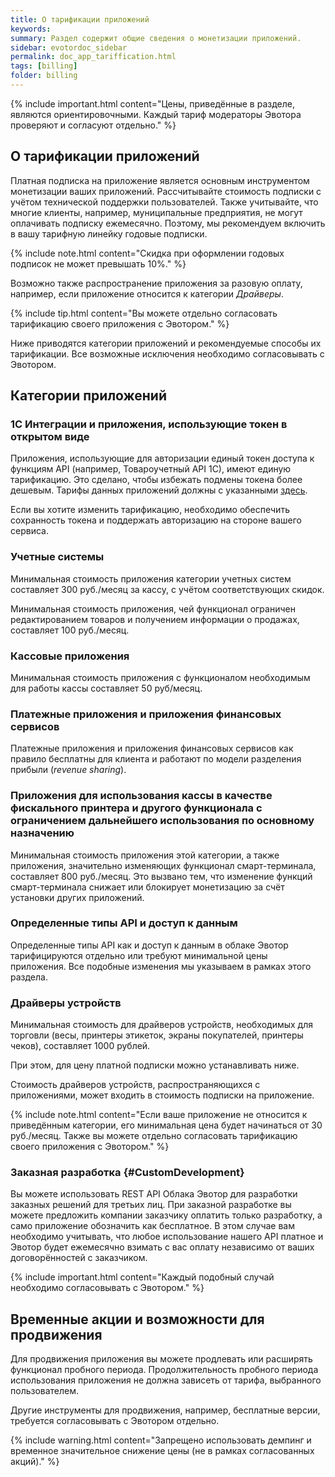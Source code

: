 ```yaml
---
title: О тарификации приложений
keywords:
summary: Раздел содержит общие сведения о монетизации приложений.
sidebar: evotordoc_sidebar
permalink: doc_app_tariffication.html
tags: [billing]
folder: billing
---
```


{% include important.html content="Цены, приведённые в разделе, являются ориентировочными. Каждый тариф модераторы Эвотора проверяют и согласуют отдельно." %}

## О тарификации приложений

Платная подписка на приложение является основным инструментом монетизации ваших приложений. Рассчитывайте стоимость подписки с учётом технической поддержки пользователей. Также учитывайте, что многие клиенты, например, муниципальные предприятия, не могут оплачивать подписку ежемесячно. Поэтому, мы рекомендуем включить в вашу тарифную линейку годовые подписки.

{% include note.html content="Скидка при оформлении годовых подписок не может превышать 10%." %}

Возможно также распространение приложения за разовую оплату, например, если приложение относится к категории *Драйверы*.

{% include tip.html content="Вы можете отдельно согласовать тарификацию своего приложения с Эвотором." %}

Ниже приводятся категории приложений и рекомендуемые способы их тарификации. Все возможные исключения необходимо согласовывать с Эвотором.

## Категории приложений

### 1С Интеграции и приложения, использующие токен в открытом виде
Приложения, использующие для авторизации единый токен доступа к функциям API (например, Товароучетный API 1C), имеют единую тарификацию. Это сделано, чтобы избежать подмены токена более дешевым. Тарифы данных приложений должны с указанными [здесь](https://market.evotor.ru/#/store/apps/86e792db-1253-45c0-97d4-20b4c2ef97a3).

Если вы хотите изменить тарификацию, необходимо обеспечить сохранность токена и поддержать авторизацию на стороне вашего сервиса.

### Учетные системы
Минимальная стоимость приложения категории учетных систем составляет 300 руб./месяц за кассу, с учётом соответствующих скидок.

Минимальная стоимость приложения, чей функционал ограничен редактированием товаров и получением информации о продажах, составляет 100 руб./месяц.

### Кассовые приложения
Минимальная стоимость приложения с функционалом необходимым для работы кассы составляет 50 руб/месяц.

### Платежные приложения и приложения финансовых сервисов
Платежные приложения и приложения финансовых сервисов как правило бесплатны для клиента и работают по модели разделения прибыли (*revenue sharing*).

### Приложения для использования кассы в качестве фискального принтера и другого функционала с ограничением дальнейшего использования по основному назначению
Минимальная стоимость приложения этой категории, а также приложения, значительно изменяющих функционал смарт-терминала, составляет 800 руб./месяц. Это вызвано тем, что изменение функций смарт-терминала снижает или блокирует монетизацию за счёт установки других приложений.

### Определенные типы API и доступ к данным
Определенные типы API как и доступ к данным в облаке Эвотор тарифицируются отдельно или требуют минимальной цены приложения. Все подобные изменения мы указываем в рамках этого раздела.

### Драйверы устройств
Минимальная стоимость для драйверов устройств, необходимых для торговли (весы, принтеры этикеток, экраны покупателей, принтеры чеков),  составляет 1000 рублей.

При этом, для цену платной подписки можно устанавливать ниже.

Стоимость драйверов устройств, распространяющихся с приложениями, может входить в стоимость подписки на приложение.

{% include note.html content="Если ваше приложение не относится к приведённым категории, его минимальная цена будет начинаться от 30 руб./месяц. Также вы можете отдельно согласовать тарификацию своего приложения с Эвотором." %}

### Заказная разработка {#CustomDevelopment}
Вы можете использовать REST API Облака Эвотор для разработки заказных решений для третьих лиц. При заказной разработке вы можете предложить компании заказчику оплатить только разработку, а само приложение обозначить как бесплатное. В этом случае вам необходимо учитывать, что любое использование нашего API платное и Эвотор будет ежемесячно взимать с вас оплату независимо от ваших договорённостей с заказчиком.

{% include important.html content="Каждый подобный случай необходимо согласовывать с Эвотором." %}

## Временные акции и возможности для продвижения
Для продвижения приложения вы можете продлевать или расширять функционал пробного периода. Продолжительность пробного периода использования приложения не должна зависеть от тарифа, выбранного пользователем.

Другие инструменты для продвижения, например, бесплатные версии, требуется согласовывать с Эвотором отдельно.

{% include warning.html content="Запрещено использовать демпинг и временное значительное снижение цены (не в рамках согласованных акций)." %}
